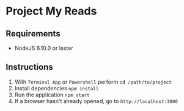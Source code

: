 # Project My Reads

## Requirements

- NodeJS 6.10.0 or laster

## Instructions

1. With `Terminal App` or `Powershell` perform `cd /path/to/project`
2. Install dependencies `npm install`
3. Run the application `npm start`
4. If a browser hasn't already opened, go to `http://localhost:3000`
